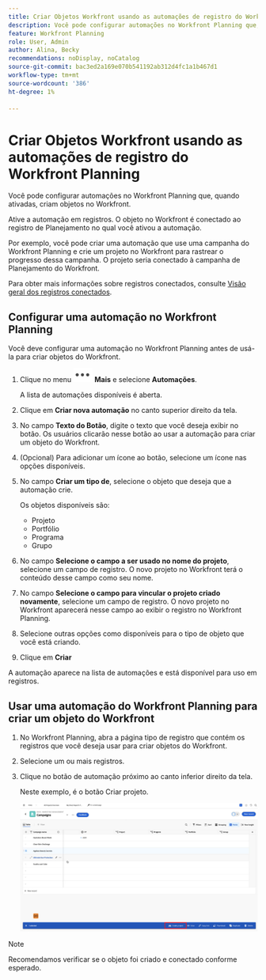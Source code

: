 ```yaml
---
title: Criar Objetos Workfront usando as automações de registro do Workfront Planning
description: Você pode configurar automações no Workfront Planning que, quando ativadas, criam objetos no Workfront.
feature: Workfront Planning
role: User, Admin
author: Alina, Becky
recommendations: noDisplay, noCatalog
source-git-commit: bac3ed2a169e070b541192ab312d4fc1a1b467d1
workflow-type: tm+mt
source-wordcount: '386'
ht-degree: 1%

---
```



# Criar Objetos Workfront usando as automações de registro do Workfront Planning

Você pode configurar automações no Workfront Planning que, quando ativadas, criam objetos no Workfront.

Ative a automação em registros. O objeto no Workfront é conectado ao registro de Planejamento no qual você ativou a automação.

Por exemplo, você pode criar uma automação que use uma campanha do Workfront Planning e crie um projeto no Workfront para rastrear o progresso dessa campanha. O projeto seria conectado à campanha de Planejamento do Workfront.

Para obter mais informações sobre registros conectados, consulte [Visão geral dos registros conectados](/help/quicksilver/planning/records/connected-records-overview.md).


## Configurar uma automação no Workfront Planning

Você deve configurar uma automação no Workfront Planning antes de usá-la para criar objetos do Workfront.

1. Clique no menu ![](assets/more-menu.png) **Mais** e selecione **Automações**.

   A lista de automações disponíveis é aberta.

1. Clique em **Criar nova automação** no canto superior direito da tela.
1. No campo **Texto do Botão**, digite o texto que você deseja exibir no botão. Os usuários clicarão nesse botão ao usar a automação para criar um objeto do Workfront.
1. (Opcional) Para adicionar um ícone ao botão, selecione um ícone nas opções disponíveis.
1. No campo **Criar um tipo de**, selecione o objeto que deseja que a automação crie.

   Os objetos disponíveis são:

   * Projeto
   * Portfólio
   * Programa
   * Grupo

1. No campo **Selecione o campo a ser usado no nome do projeto**, selecione um campo de registro. O novo projeto no Workfront terá o conteúdo desse campo como seu nome.
1. No campo **Selecione o campo para vincular o projeto criado novamente**, selecione um campo de registro. O novo projeto no Workfront aparecerá nesse campo ao exibir o registro no Workfront Planning.
1. Selecione outras opções como disponíveis para o tipo de objeto que você está criando.
1. Clique em **Criar**

A automação aparece na lista de automações e está disponível para uso em registros.

## Usar uma automação do Workfront Planning para criar um objeto do Workfront

1. No Workfront Planning, abra a página tipo de registro que contém os registros que você deseja usar para criar objetos do Workfront.
1. Selecione um ou mais registros.
1. Clique no botão de automação próximo ao canto inferior direito da tela.

   Neste exemplo, é o botão Criar projeto.

   ![Botão de automação](assets/automation-custom-button.png)

>[!NOTE]
>
>Recomendamos verificar se o objeto foi criado e conectado conforme esperado.
